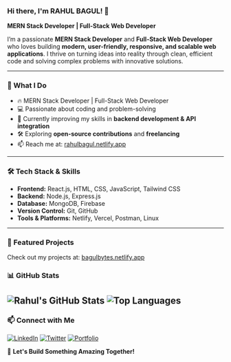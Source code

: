 
### Hi there, I'm RAHUL BAGUL! 👋

**MERN Stack Developer | Full-Stack Web Developer**  

I’m a passionate **MERN Stack Developer** and **Full-Stack Web Developer** who loves building **modern, user-friendly, responsive, and scalable web applications**. I thrive on turning ideas into reality through clean, efficient code and solving complex problems with innovative solutions.

---

### 🚀 What I Do
- 🔥 MERN Stack Developer | Full-Stack Web Developer
- 💻 Passionate about coding and problem-solving
- 🌱 Currently improving my skills in **backend development & API integration**
- 🛠️ Exploring **open-source contributions** and **freelancing**
- 📫 Reach me at: [rahulbagul.netlify.app](https://rahulbagulx.vercel.app)

---

### 🛠️ Tech Stack & Skills
- **Frontend:** React.js, HTML, CSS, JavaScript, Tailwind CSS
- **Backend:** Node.js, Express.js
- **Database:** MongoDB, Firebase
- **Version Control:** Git, GitHub
- **Tools & Platforms:** Netlify, Vercel, Postman, Linux

---

### 📌 Featured Projects
Check out my projects at: [bagulbytes.netlify.app](https://rahulbagul.vercel.app)

### 📊 GitHub Stats
![Rahul's GitHub Stats](https://github-readme-stats.vercel.app/api?username=rahulbagulx&show_icons=true&theme=dark)
![Top Languages](https://github-readme-stats.vercel.app/api/top-langs/?username=rahulbagulx&layout=compact&theme=dark)
---

### 📫 Connect with Me
[![LinkedIn](https://img.shields.io/badge/LinkedIn-Connect-blue?style=flat&logo=linkedin)](https://www.linkedin.com/in/rahulbagulx) 
[![Twitter](https://img.shields.io/badge/Twitter-Follow-blue?style=flat&logo=twitter)](https://twitter.com/rahulbagulx)
[![Portfolio](https://img.shields.io/badge/Portfolio-Visit-green?style=flat)](https://bagulbytes.netlify.app/)  

🚀 **Let's Build Something Amazing Together!**
